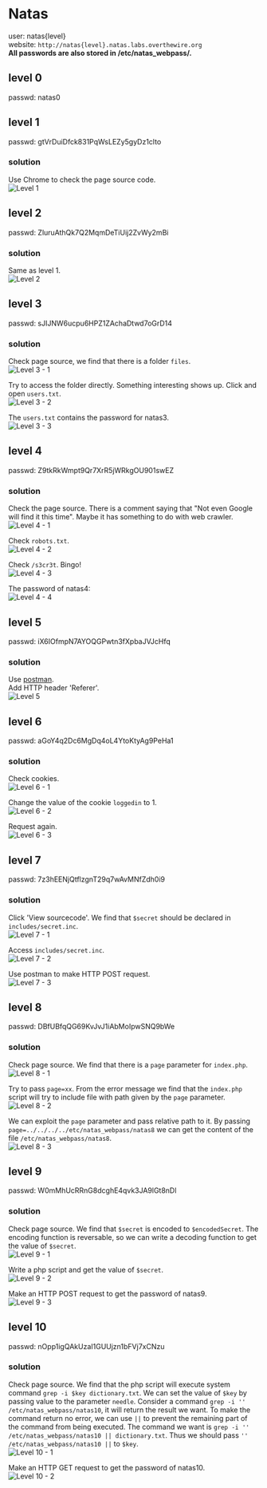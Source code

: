 # Natas

user: natas{level} \
website: `http://natas{level}.natas.labs.overthewire.org` \
__All passwords are also stored in /etc/natas_webpass/.__

## level 0
passwd: natas0

## level 1
passwd: gtVrDuiDfck831PqWsLEZy5gyDz1clto

### solution
Use Chrome to check the page source code. \
![Level 1](images/level_1.png)

## level 2
passwd: ZluruAthQk7Q2MqmDeTiUij2ZvWy2mBi

### solution
Same as level 1. \
![Level 2](images/level_2.png)

## level 3
passwd: sJIJNW6ucpu6HPZ1ZAchaDtwd7oGrD14

### solution
Check page source, we find that there is a folder `files`. \
![Level 3 - 1](images/level_3-1.png)

Try to access the folder directly. Something interesting shows up. Click and open `users.txt`. \
![Level 3 - 2](images/level_3-2.png)

The `users.txt` contains the password for natas3. \
![Level 3 - 3](images/level_3-3.png)

## level 4
passwd: Z9tkRkWmpt9Qr7XrR5jWRkgOU901swEZ

### solution
Check the page source. There is a comment saying that "Not even Google will find it this time". Maybe it has something to do with web crawler. \
![Level 4 - 1](images/level_4-1.png)

Check `robots.txt`. \
![Level 4 - 2](images/level_4-2.png)

Check `/s3cr3t`. Bingo! \
![Level 4 - 3](images/level_4-3.png)

The password of natas4: \
![Level 4 - 4](images/level_4-4.png)

## level 5
passwd: iX6IOfmpN7AYOQGPwtn3fXpbaJVJcHfq

### solution
Use [postman](https://www.getpostman.com/). \
Add HTTP header 'Referer'. \
![Level 5](images/level_5.png)

## level 6
passwd: aGoY4q2Dc6MgDq4oL4YtoKtyAg9PeHa1

### solution
Check cookies. \
![Level 6 - 1](images/level_6-1.png)

Change the value of the cookie `loggedin` to 1. \
![Level 6 - 2](images/level_6-2.png)

Request again. \
![Level 6 - 3](images/level_6-3.png)

## level 7
passwd: 7z3hEENjQtflzgnT29q7wAvMNfZdh0i9

### solution
Click 'View sourcecode'. We find that `$secret` should be declared in `includes/secret.inc`. \
![Level 7 - 1](images/level_7-1.png)

Access `includes/secret.inc`. \
![Level 7 - 2](images/level_7-2.png)

Use postman to make HTTP POST request. \
![Level 7 - 3](images/level_7-3.png)

## level 8
passwd: DBfUBfqQG69KvJvJ1iAbMoIpwSNQ9bWe

### solution
Check page source. We find that there is a `page` parameter for `index.php`. \
![Level 8 - 1](images/level_8-1.png)

Try to pass `page=xx`. From the error message we find that the `index.php` script will try to include file with path given by the `page` parameter. \
![Level 8 - 2](images/level_8-2.png)

We can exploit the `page` parameter and pass relative path to it. By passing `page=../../../../etc/natas_webpass/natas8` we can get the content of the file `/etc/natas_webpass/natas8`. \
![Level 8 - 3](images/level_8-3.png)

## level 9
passwd: W0mMhUcRRnG8dcghE4qvk3JA9lGt8nDl

### solution
Check page source. We find that `$secret` is encoded to `$encodedSecret`. The encoding function is reversable, so we can write a decoding function to get the value of `$secret`. \
![Level 9 - 1](images/level_9-1.png)

Write a php script and get the value of `$secret`. \
![Level 9 - 2](images/level_9-2.png)

Make an HTTP POST request to get the password of natas9. \
![Level 9 - 3](images/level_9-3.png)

## level 10
passwd: nOpp1igQAkUzaI1GUUjzn1bFVj7xCNzu

### solution
Check page source. We find that the php script will execute system command `grep -i $key dictionary.txt`. We can set the value of `$key` by passing value to the parameter `needle`. Consider a command `grep -i '' /etc/natas_webpass/natas10`, it will return the result we want. To make the command return no error, we can use `||` to prevent the remaining part of the command from being executed. The command we want is `grep -i '' /etc/natas_webpass/natas10 || dictionary.txt`. Thus we should pass `'' /etc/natas_webpass/natas10 ||` to `$key`. \
![Level 10 - 1](images/level_10-1.png)

Make an HTTP GET request to get the password of natas10. \
![Level 10 - 2](images/level_10-2.png)
